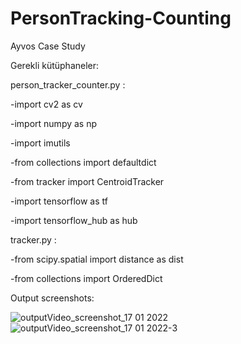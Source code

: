# PersonTracking-Counting
Ayvos Case Study 

Gerekli kütüphaneler:

person_tracker_counter.py : 

-import cv2 as cv

-import numpy as np

-import imutils

-from collections import defaultdict

-from tracker import CentroidTracker

-import tensorflow as tf

-import tensorflow_hub as hub



tracker.py : 

-from scipy.spatial import distance as dist

-from collections import OrderedDict



Output screenshots:

![outputVideo_screenshot_17 01 2022](https://user-images.githubusercontent.com/69756618/150792394-9bdf77b8-fa91-44cf-91c3-f81445e98c98.png)
![outputVideo_screenshot_17 01 2022-3](https://user-images.githubusercontent.com/69756618/150792496-f5cb0650-4fac-402e-88e9-d2829bb3fd77.png)
